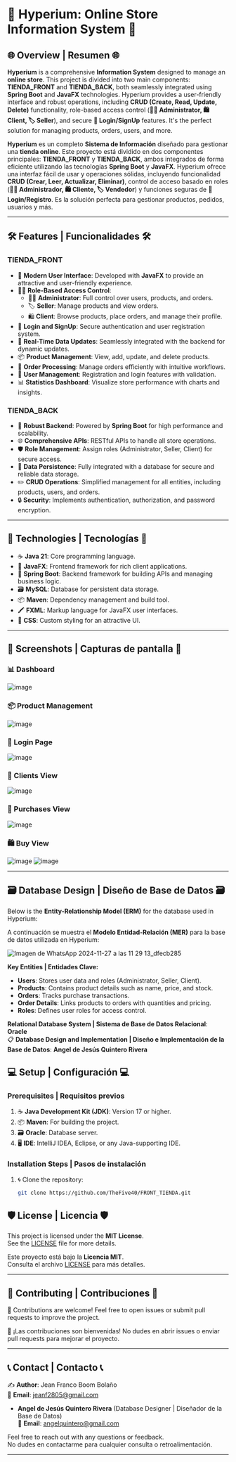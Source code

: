 # 🛒 Hyperium: Online Store Information System 🛒

## 🌐 Overview | Resumen 🌐

**Hyperium** is a comprehensive **Information System** designed to manage an **online store**. This project is divided into two main components: **TIENDA_FRONT** and **TIENDA_BACK**, both seamlessly integrated using **Spring Boot** and **JavaFX** technologies. Hyperium provides a user-friendly interface and robust operations, including **CRUD (Create, Read, Update, Delete)** functionality, role-based access control (**👩‍💻 Administrator, 🛍️ Client, 🏷️ Seller**), and secure **🔐 Login/SignUp** features. It's the perfect solution for managing products, orders, users, and more.

**Hyperium** es un completo **Sistema de Información** diseñado para gestionar una **tienda online**. Este proyecto está dividido en dos componentes principales: **TIENDA_FRONT** y **TIENDA_BACK**, ambos integrados de forma eficiente utilizando las tecnologías **Spring Boot** y **JavaFX**. Hyperium ofrece una interfaz fácil de usar y operaciones sólidas, incluyendo funcionalidad **CRUD (Crear, Leer, Actualizar, Eliminar)**, control de acceso basado en roles (**👩‍💻 Administrador, 🛍️ Cliente, 🏷️ Vendedor**) y funciones seguras de **🔐 Login/Registro**. Es la solución perfecta para gestionar productos, pedidos, usuarios y más.

---

## 🛠️ Features | Funcionalidades 🛠️

### TIENDA_FRONT
- 🎨 **Modern User Interface**: Developed with **JavaFX** to provide an attractive and user-friendly experience.
- 🧑‍💻 **Role-Based Access Control**:
  - 👩‍💻 **Administrator**: Full control over users, products, and orders.
  - 🏷️ **Seller**: Manage products and view orders.
  - 🛍️ **Client**: Browse products, place orders, and manage their profile.
- 🔐 **Login and SignUp**: Secure authentication and user registration system.
- 🔄 **Real-Time Data Updates**: Seamlessly integrated with the backend for dynamic updates.
- 📦 **Product Management**: View, add, update, and delete products.
- 🧾 **Order Processing**: Manage orders efficiently with intuitive workflows.
- 👥 **User Management**: Registration and login features with validation.
- 📊 **Statistics Dashboard**: Visualize store performance with charts and insights.

### TIENDA_BACK
- 🚀 **Robust Backend**: Powered by **Spring Boot** for high performance and scalability.
- 🌐 **Comprehensive APIs**: RESTful APIs to handle all store operations.
- 🛡️ **Role Management**: Assign roles (Administrator, Seller, Client) for secure access.
- 💾 **Data Persistence**: Fully integrated with a database for secure and reliable data storage.
- ✏️ **CRUD Operations**: Simplified management for all entities, including products, users, and orders.
- 🔒 **Security**: Implements authentication, authorization, and password encryption.

---

## 🚀 Technologies | Tecnologías 🚀

- ☕ **Java 21**: Core programming language.
- 🎨 **JavaFX**: Frontend framework for rich client applications.
- 🌱 **Spring Boot**: Backend framework for building APIs and managing business logic.
- 🗃️ **MySQL**: Database for persistent data storage.
- 📦 **Maven**: Dependency management and build tool.
- 🖍️ **FXML**: Markup language for JavaFX user interfaces.
- 🎨 **CSS**: Custom styling for an attractive UI.

---

## 📸 Screenshots | Capturas de pantalla 📸

### 📊 Dashboard
![image](https://github.com/user-attachments/assets/2d2c2508-ac8f-4284-9a3d-4aadb319889d)


### 📦 Product Management
![image](https://github.com/user-attachments/assets/8e204550-a25c-4c9a-8192-329ab1c8f8c7)


### 🔐 Login Page
![image](https://github.com/user-attachments/assets/1494bf77-026c-40cd-82f9-0bcf4efa8e65)

### 👥 Clients View
![image](https://github.com/user-attachments/assets/b35710d7-b052-4185-9309-c6d0fdfb73da)

### 🛒 Purchases View
![image](https://github.com/user-attachments/assets/73f50ceb-2520-4b11-a7b4-b4fc3b5b0a03)

### 🛍️ Buy View
![image](https://github.com/user-attachments/assets/b0817098-6446-42eb-9c95-148bad87b637)
![image](https://github.com/user-attachments/assets/34cd9ad3-1bc3-44fb-adc6-fea22d714811)

---

## 🗃️ Database Design | Diseño de Base de Datos 🗃️

Below is the **Entity-Relationship Model (ERM)** for the database used in Hyperium:

A continuación se muestra el **Modelo Entidad-Relación (MER)** para la base de datos utilizada en Hyperium:

![Imagen de WhatsApp 2024-11-27 a las 11 29 13_dfecb285](https://github.com/user-attachments/assets/94f07534-d97f-4d15-b446-fafa4ab83628)


**Key Entities | Entidades Clave:**
- **Users**: Stores user data and roles (Administrator, Seller, Client).
- **Products**: Contains product details such as name, price, and stock.
- **Orders**: Tracks purchase transactions.
- **Order Details**: Links products to orders with quantities and pricing.
- **Roles**: Defines user roles for access control.

**Relational Database System | Sistema de Base de Datos Relacional**: **Oracle**  
📋 **Database Design and Implementation | Diseño e Implementación de la Base de Datos**: **Angel de Jesús Quintero Rivera**



## 💻 Setup | Configuración 💻

### Prerequisites | Requisitos previos
1. ☕ **Java Development Kit (JDK)**: Version 17 or higher.
2. 📦 **Maven**: For building the project.
3. 🗃️ **Oracle**: Database server.
4. 🖥️ **IDE**: IntelliJ IDEA, Eclipse, or any Java-supporting IDE.

### Installation Steps | Pasos de instalación

1. 🌀 Clone the repository:
   ```bash
   git clone https://github.com/TheFive40/FRONT_TIENDA.git

## 🛡️ License | Licencia 🛡️

This project is licensed under the **MIT License**.  
See the [LICENSE](LICENSE) file for more details.

Este proyecto está bajo la **Licencia MIT**.  
Consulta el archivo [LICENSE](LICENSE) para más detalles.

---

## 🤝 Contributing | Contribuciones 🤝

🎉 Contributions are welcome! Feel free to open issues or submit pull requests to improve the project.

🎉 ¡Las contribuciones son bienvenidas! No dudes en abrir issues o enviar pull requests para mejorar el proyecto.

---

## 📞 Contact | Contacto 📞

✍️ **Author**: Jean Franco Boom Bolaño  
📧 **Email**: [jeanf2805@gmail.com](mailto:jeanf2805@gmail.com)
- **Angel de Jesús Quintero Rivera** (Database Designer | Diseñador de la Base de Datos)  
📧 **Email**: [angelquintero@gmail.com](mailto:angelquinteror@gmail.com)  

Feel free to reach out with any questions or feedback.  
No dudes en contactarme para cualquier consulta o retroalimentación.

---

